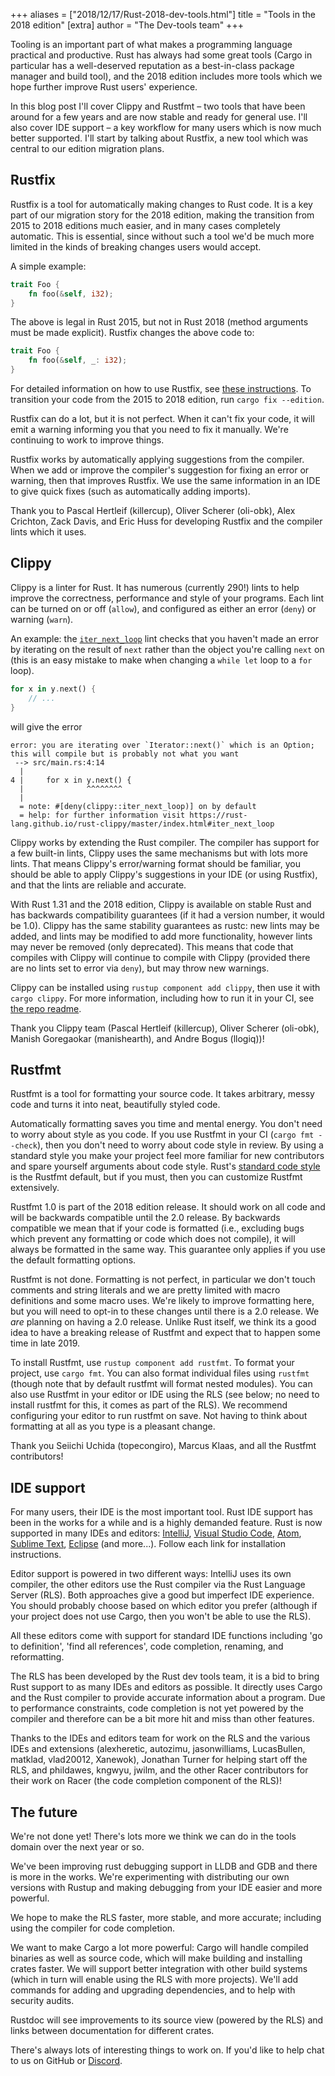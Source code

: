 +++
aliases = ["2018/12/17/Rust-2018-dev-tools.html"]
title = "Tools in the 2018 edition"
[extra]
author = "The Dev-tools team"
+++

Tooling is an important part of what makes a programming language practical and
productive. Rust has always had some great tools (Cargo in particular has a
well-deserved reputation as a best-in-class package manager and build tool), and
the 2018 edition includes more tools which we hope further improve Rust users'
experience.

In this blog post I'll cover Clippy and Rustfmt – two tools that have been
around for a few years and are now stable and ready for general use. I'll also
cover IDE support – a key workflow for many users which is now much better
supported. I'll start by talking about Rustfix, a new tool which was central to
our edition migration plans.

## Rustfix

Rustfix is a tool for automatically making changes to Rust code. It is a key
part of our migration story for the 2018 edition, making the transition from
2015 to 2018 editions much easier, and in many cases completely automatic. This
is essential, since without such a tool we'd be much more limited in the kinds
of breaking changes users would accept.

A simple example:

```rust
trait Foo {
    fn foo(&self, i32);
}
```

The above is legal in Rust 2015, but not in Rust 2018 (method arguments must be
made explicit). Rustfix changes the above code to:

```rust
trait Foo {
    fn foo(&self, _: i32);
}
```

For detailed information on how to use Rustfix, see [these instructions](https://doc.rust-lang.org/stable/edition-guide/editions/transitioning-an-existing-project-to-a-new-edition.html).
To transition your code from the 2015 to 2018 edition, run `cargo fix --edition`.

Rustfix can do a lot, but it is not perfect. When it can't fix your code, it
will emit a warning informing you that you need to fix it manually. We're
continuing to work to improve things.

Rustfix works by automatically applying suggestions from the compiler. When we
add or improve the compiler's suggestion for fixing an error or warning, then
that improves Rustfix. We use the same information in an IDE to give quick fixes
(such as automatically adding imports).

Thank you to Pascal Hertleif (killercup), Oliver Scherer (oli-obk), Alex
Crichton, Zack Davis, and Eric Huss for developing Rustfix and the compiler
lints which it uses.


## Clippy

Clippy is a linter for Rust. It has numerous (currently 290!) lints to help
improve the correctness, performance and style of your programs. Each lint can
be turned on or off (`allow`), and configured as either an error (`deny`) or
warning (`warn`).

An example: the [`iter_next_loop`](https://rust-lang.github.io/rust-clippy/master/index.html#iter_next_loop)
lint checks that you haven't made an error by iterating on the result of `next`
rather than the object you're calling `next` on (this is an easy mistake to make
when changing a `while let` loop to a `for` loop).

```rust
for x in y.next() {
    // ...
}
```

will give the error

```
error: you are iterating over `Iterator::next()` which is an Option; this will compile but is probably not what you want
 --> src/main.rs:4:14
  |
4 |     for x in y.next() {
  |              ^^^^^^^^
  |
  = note: #[deny(clippy::iter_next_loop)] on by default
  = help: for further information visit https://rust-lang.github.io/rust-clippy/master/index.html#iter_next_loop
```

Clippy works by extending the Rust compiler. The compiler has support for a few
built-in lints, Clippy uses the same mechanisms but with lots more lints. That
means Clippy's error/warning format should be familiar, you should be able to
apply Clippy's suggestions in your IDE (or using Rustfix), and that the lints
are reliable and accurate.

With Rust 1.31 and the 2018 edition, Clippy is available on stable Rust and has
backwards compatibility guarantees (if it had a version number, it would be
1.0). Clippy has the same stability guarantees as rustc: new lints may be added,
and lints may be modified to add more functionality, however lints may never be
removed (only deprecated). This means that code that compiles with Clippy will
continue to compile with Clippy (provided there are no lints set to error via
`deny`), but may throw new warnings.

Clippy can be installed using `rustup component add clippy`, then use it with
`cargo clippy`. For more information, including how to run it in your CI, see
[the repo readme](https://github.com/rust-lang/rust-clippy/).

Thank you Clippy team (Pascal Hertleif (killercup), Oliver Scherer (oli-obk),
Manish Goregaokar (manishearth), and Andre Bogus (llogiq))!


## Rustfmt

Rustfmt is a tool for formatting your source code. It takes arbitrary, messy
code and turns it into neat, beautifully styled code.

Automatically formatting saves you time and mental energy. You don't need to
worry about style as you code. If you use Rustfmt in your CI (`cargo fmt
--check`), then you don't need to worry about code style in review. By using a
standard style you make your project feel more familiar for new contributors and
spare yourself arguments about code style. Rust's [standard code
style](https://github.com/rust-lang/rfcs/blob/master/style-guide/README.md) is
the Rustfmt default, but if you must, then you can customize Rustfmt
extensively.

Rustfmt 1.0 is part of the 2018 edition release. It should work on all code and
will be backwards compatible until the 2.0 release. By backwards compatible we
mean that if your code is formatted (i.e., excluding bugs which prevent any
formatting or code which does not compile), it will always be formatted in the
same way. This guarantee only applies if you use the default formatting options.

Rustfmt is not done. Formatting is not perfect, in particular we don't touch
comments and string literals and we are pretty limited with macro definitions
and some macro uses. We're likely to improve formatting here, but you will need
to opt-in to these changes until there is a 2.0 release. We *are* planning on
having a 2.0 release. Unlike Rust itself, we think its a good idea to have a
breaking release of Rustfmt and expect that to happen some time in late 2019.

To install Rustfmt, use `rustup component add rustfmt`. To format your project,
use `cargo fmt`. You can also format individual files using `rustfmt` (though
note that by default rustfmt will format nested modules). You can also use
Rustfmt in your editor or IDE using the RLS (see below; no need to install
rustfmt for this, it comes as part of the RLS). We recommend configuring your
editor to run rustfmt on save. Not having to think about formatting at all as
you type is a pleasant change.

Thank you Seiichi Uchida (topecongiro), Marcus Klaas, and all the Rustfmt
contributors!

## IDE support

For many users, their IDE is the most important tool. Rust IDE support has been
in the works for a while and is a highly demanded feature. Rust is now supported
in many IDEs and editors:
[IntelliJ](https://plugins.jetbrains.com/plugin/8182-rust), [Visual Studio
Code](https://marketplace.visualstudio.com/items?itemName=rust-lang.rust),
[Atom](https://github.com/rust-lang-nursery/atom-ide-rust), [Sublime
Text](https://github.com/rust-lang/rust-enhanced),
[Eclipse](https://www.eclipse.org/downloads/packages/release/photon/r/eclipse-ide-rust-developers-includes-incubating-components)
 (and more...). Follow each link for installation instructions.

Editor support is powered in two different ways: IntelliJ uses its own compiler,
the other editors use the Rust compiler via the Rust Language Server (RLS). Both
approaches give a good but imperfect IDE experience. You should probably choose
based on which editor you prefer (although if your project does not use Cargo,
then you won't be able to use the RLS).

All these editors come with support for standard IDE functions including 'go to
definition', 'find all references', code completion, renaming, and reformatting.

The RLS has been developed by the Rust dev tools team, it is a bid to bring Rust
support to as many IDEs and editors as possible. It directly uses Cargo and the
Rust compiler to provide accurate information about a program. Due to
performance constraints, code completion is not yet powered by the compiler and
therefore can be a bit more hit and miss than other features.

Thanks to the IDEs and editors team for work on the RLS and the various IDEs and
extensions (alexheretic, autozimu, jasonwilliams, LucasBullen, matklad,
vlad20012, Xanewok), Jonathan Turner for helping start off the RLS, and
phildawes, kngwyu, jwilm, and the other Racer contributors for their work on
Racer (the code completion component of the RLS)!

## The future

We're not done yet! There's lots more we think we can do in the tools domain
over the next year or so.

We've been improving rust debugging support in LLDB and GDB and there is more in
the works. We're experimenting with distributing our own versions with Rustup
and making debugging from your IDE easier and more powerful.

We hope to make the RLS faster, more stable, and more accurate; including using
the compiler for code completion.

We want to make Cargo a lot more powerful: Cargo will handle compiled binaries
as well as source code, which will make building and installing crates faster.
We will support better integration with other build systems (which in turn will
enable using the RLS with more projects). We'll add commands for adding and
upgrading dependencies, and to help with security audits.

Rustdoc will see improvements to its source view (powered by the RLS) and links
between documentation for different crates.

There's always lots of interesting things to work on. If you'd like to help chat
to us on GitHub or [Discord](https://discordapp.com/invite/rust-lang).
